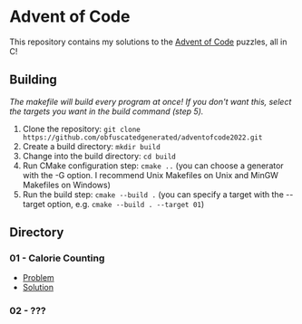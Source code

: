 # Advent of Code

This repository contains my solutions to the [Advent of Code](https://adventofcode.com/) puzzles, all in C!

## Building

*The makefile will build every program at once! If you don't want this, select the targets you want in the build command (step 5).*

1. Clone the repository: `git clone https://github.com/obfuscatedgenerated/adventofcode2022.git`
2. Create a build directory: `mkdir build`
3. Change into the build directory: `cd build`
4. Run CMake configuration step: `cmake ..` (you can choose a generator with the -G option. I recommend Unix Makefiles on Unix and MinGW Makefiles on Windows)
5. Run the build step: `cmake --build .` (you can specify a target with the --target option, e.g. `cmake --build . --target 01`)

## Directory

### 01 - Calorie Counting

* [Problem](https://adventofcode.com/2022/day/1)
* [Solution](src/01/)

### 02 - ???

